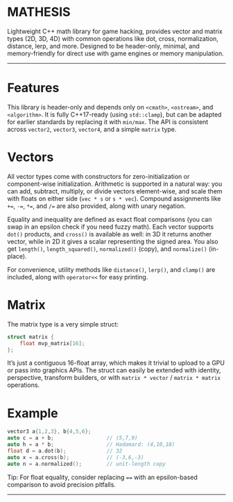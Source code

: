# MATHESIS
Lightweight C++ math library for game hacking, provides vector and matrix types (2D, 3D, 4D) with common operations like dot, cross, normalization, distance, lerp, and more. Designed to be header-only, minimal, and memory-friendly for direct use with game engines or memory manipulation.

---

# Features

This library is header-only and depends only on `<cmath>`, `<ostream>`, and `<algorithm>`. It is fully C++17-ready (using `std::clamp`), but can be adapted for earlier standards by replacing it with `min/max`. The API is consistent across `vector2`, `vector3`, `vector4`, and a simple `matrix` type.

# Vectors

All vector types come with constructors for zero-initialization or component-wise initialization. Arithmetic is supported in a natural way: you can add, subtract, multiply, or divide vectors element-wise, and scale them with floats on either side (`vec * s` or `s * vec`). Compound assignments like `+=`, `-=`, `*=`, and `/=` are also provided, along with unary negation.

Equality and inequality are defined as exact float comparisons (you can swap in an epsilon check if you need fuzzy math). Each vector supports `dot()` products, and `cross()` is available as well: in 3D it returns another vector, while in 2D it gives a scalar representing the signed area. You also get `length()`, `length_squared()`, `normalized()` (copy), and `normalize()` (in-place).

For convenience, utility methods like `distance()`, `lerp()`, and `clamp()` are included, along with `operator<<` for easy printing.

# Matrix

The matrix type is a very simple struct:

```cpp
struct matrix {
    float mvp_matrix[16];
};
```

It’s just a contiguous 16-float array, which makes it trivial to upload to a GPU or pass into graphics APIs. The struct can easily be extended with identity, perspective, transform builders, or with `matrix * vector` / `matrix * matrix` operations.

# Example

```cpp
vector3 a{1,2,3}, b{4,5,6};
auto c = a + b;                 // (5,7,9)
auto h = a * b;                 // Hadamard: (4,10,18)
float d = a.dot(b);             // 32
auto x = a.cross(b);            // (-3,6,-3)
auto n = a.normalized();        // unit-length copy
```

Tip: For float equality, consider replacing `==` with an epsilon-based comparison to avoid precision pitfalls.

---

